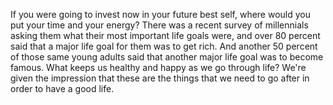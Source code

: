 If you were going to invest now in your future best self, where would you put your time and your energy?
There was a recent survey of millennials asking them what their most important life goals were, and over 80 percent said that a major life goal for them was to get rich.
And another 50 percent of those same young adults said that another major life goal was to become famous.
What keeps us healthy and happy as we go through life?
We're given the impression that these are the things that we need to go after in order to have a good life.